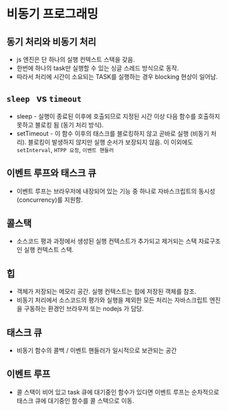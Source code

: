 # 비동기 프로그래밍

## 동기 처리와 비동기 처리

- js 엔진은 단 하나의 실행 컨텍스트 스택을 갖음.
- 한번에 하나의 task만 실행할 수 있는 싱글 스레드 방식으로 동작.
- 따라서 처리에 시간이 소요되는 TASK를 실행하는 경우 blocking 현상이 일어남.

## `sleep ` vs `timeout`

- sleep - 실행이 종료된 이후에 호출되므로 지정된 시간 이상 다음 함수를 호출하지 못하고 블로킹 됨 (동기 처리 방식).
- setTimeout - 이 함수 이후의 태스크를 블로킹하지 않고 곧바로 실행 (비동기 처리).  블로킹이 발생하지 않지만 실행 순서가 보장되지 않음.
이 이외에도 `setInterval`, `HTPP 요청`, `이벤트 핸들러` 

## 이벤트 루프와 태스크 큐

- 이벤트 루프는 브라우저에 내장되어 있는 기능 중 하나로 자바스크립트의 동시성 (concurrency)를 지원함. 

## 콜스택

- 소스코드 평과 과정에서 생성된 실행 컨텍스트가 추가되고 제거되는 스택 자료구조인 실행 컨텍스트 스택.

## 힙

- 객체가 저장되는 메모리 공간. 실행 컨텍스트는 힙에 저장된 객체를 참조.
- 비동기 처리에서 소스코드의 평가와 실행을 제외한 모든 처리는 자바스크립트 엔진을 구동하는 환경인 브라우저 또는 nodejs 가 담당.

## 태스크 큐

- 비동기 함수의 콜백 / 이벤트 핸들러가 일시적으로 보관되는 공간

## 이벤트 루프

- 콜 스택이 비어 있고 task 큐에 대기중인 함수가 있다면 이벤트 루프는 순차적으로 태스크 큐에 대기중인 함수를 콜 스택으로 이동.

